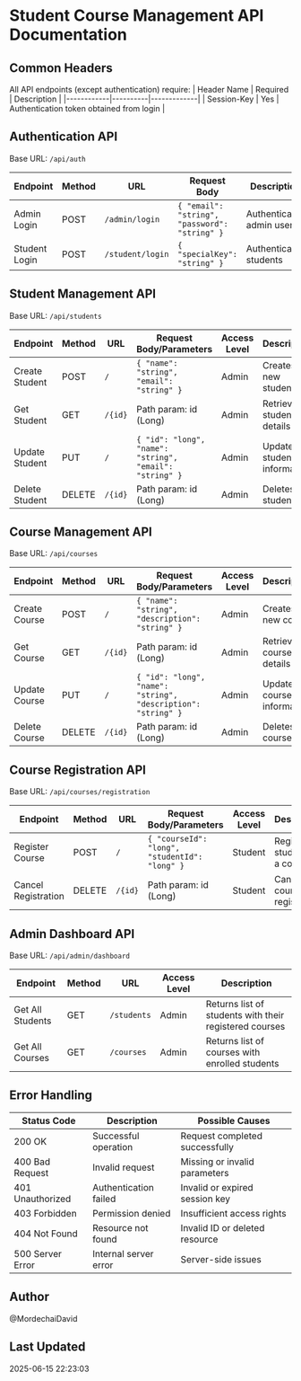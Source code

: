 # Student Course Management API Documentation

## Common Headers
All API endpoints (except authentication) require:
| Header Name | Required | Description |
|------------|----------|-------------|
| Session-Key | Yes | Authentication token obtained from login |

## Authentication API
Base URL: `/api/auth`

| Endpoint | Method | URL | Request Body | Description |
|----------|--------|-----|--------------|-------------|
| Admin Login | POST | `/admin/login` | `{ "email": "string", "password": "string" }` | Authenticates admin users |
| Student Login | POST | `/student/login` | `{ "specialKey": "string" }` | Authenticates students |

## Student Management API
Base URL: `/api/students`

| Endpoint | Method | URL | Request Body/Parameters | Access Level | Description |
|----------|--------|-----|----------------------|--------------|-------------|
| Create Student | POST | `/` | `{ "name": "string", "email": "string" }` | Admin | Creates a new student |
| Get Student | GET | `/{id}` | Path param: id (Long) | Admin | Retrieves student details |
| Update Student | PUT | `/` | `{ "id": "long", "name": "string", "email": "string" }` | Admin | Updates student information |
| Delete Student | DELETE | `/{id}` | Path param: id (Long) | Admin | Deletes a student |

## Course Management API
Base URL: `/api/courses`

| Endpoint | Method | URL | Request Body/Parameters | Access Level | Description |
|----------|--------|-----|----------------------|--------------|-------------|
| Create Course | POST | `/` | `{ "name": "string", "description": "string" }` | Admin | Creates a new course |
| Get Course | GET | `/{id}` | Path param: id (Long) | Admin | Retrieves course details |
| Update Course | PUT | `/` | `{ "id": "long", "name": "string", "description": "string" }` | Admin | Updates course information |
| Delete Course | DELETE | `/{id}` | Path param: id (Long) | Admin | Deletes a course |

## Course Registration API
Base URL: `/api/courses/registration`

| Endpoint | Method | URL | Request Body/Parameters | Access Level | Description |
|----------|--------|-----|----------------------|--------------|-------------|
| Register Course | POST | `/` | `{ "courseId": "long", "studentId": "long" }` | Student | Registers student for a course |
| Cancel Registration | DELETE | `/{id}` | Path param: id (Long) | Student | Cancels course registration |

## Admin Dashboard API
Base URL: `/api/admin/dashboard`

| Endpoint | Method | URL | Access Level | Description |
|----------|--------|-----|--------------|-------------|
| Get All Students | GET | `/students` | Admin | Returns list of students with their registered courses |
| Get All Courses | GET | `/courses` | Admin | Returns list of courses with enrolled students |

## Error Handling

| Status Code | Description | Possible Causes |
|-------------|-------------|----------------|
| 200 OK | Successful operation | Request completed successfully |
| 400 Bad Request | Invalid request | Missing or invalid parameters |
| 401 Unauthorized | Authentication failed | Invalid or expired session key |
| 403 Forbidden | Permission denied | Insufficient access rights |
| 404 Not Found | Resource not found | Invalid ID or deleted resource |
| 500 Server Error | Internal server error | Server-side issues |

## Author
@MordechaiDavid

## Last Updated
2025-06-15 22:23:03